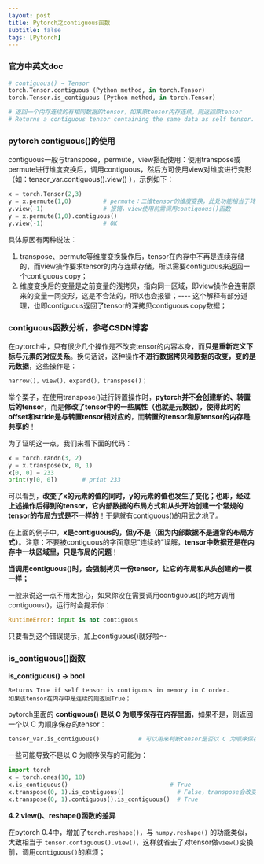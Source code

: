 ```yaml
---
layout: post
title: Pytorch之contiguous函数
subtitle: false
tags: [Pytorch]
---
```

<!-- ## Pytorch之contiguous函数 -->

### 官方中英文doc

```python
# contiguous() → Tensor
torch.Tensor.contiguous (Python method, in torch.Tensor)
torch.Tensor.is_contiguous (Python method, in torch.Tensor)

# 返回一个内存连续的有相同数据的tensor，如果原tensor内存连续，则返回原tensor
# Returns a contiguous tensor containing the same data as self tensor. If self tensor is contiguous, this function returns the self tensor.
```

### pytorch contiguous()的使用

contiguous一般与transpose，permute，view搭配使用：使用transpose或permute进行维度变换后，调用contiguous，然后方可使用view对维度进行变形（如：tensor_var.contiguous().view() ），示例如下：

```python
x = torch.Tensor(2,3)
y = x.permute(1,0)         # permute：二维tensor的维度变换，此处功能相当于转置transpose
y.view(-1)                 # 报错，view使用前需调用contiguous()函数
y = x.permute(1,0).contiguous()
y.view(-1)                 # OK
```

具体原因有两种说法：

1. transpose、permute等维度变换操作后，tensor在内存中不再是连续存储的，而view操作要求tensor的内存连续存储，所以需要contiguous来返回一个contiguous copy；
2. 维度变换后的变量是之前变量的浅拷贝，指向同一区域，即view操作会连带原来的变量一同变形，这是不合法的，所以也会报错；---- 这个解释有部分道理，也即contiguous返回了tensor的深拷贝contiguous copy数据；

### contiguous函数分析，参考CSDN博客

在pytorch中，只有很少几个操作是不改变tensor的内容本身，而**只是重新定义下标与元素的对应关系**。换句话说，这种操作**不进行数据拷贝和数据的改变，变的是元数据**，这些操作是：

```python
narrow()，view()，expand()，transpose()；
```

举个栗子，在使用transpose()进行转置操作时，**pytorch并不会创建新的、转置后的tensor**，而是**修改了tensor中的一些属性（也就是元数据），使得此时的offset和stride是与转置tensor相对应的**，而**转置的tensor和原tensor的内存是共享的**！

为了证明这一点，我们来看下面的代码：

```python
x = torch.randn(3, 2)
y = x.transpose(x, 0, 1)
x[0, 0] = 233
print(y[0, 0])       # print 233
```

可以看到，**改变了x的元素的值的同时，y的元素的值也发生了变化；**也即，经过上述操作后得到的tensor，它**内部数据的布局方式和从头开始创建一个常规的tensor的布局方式是不一样的**！于是就有contiguous()的用武之地了。

在上面的例子中，**x是contiguous的，但y不是（因为内部数据不是通常的布局方式）**。注意：不要被contiguous的字面意思“连续的”误解，**tensor中数据还是在内存中一块区域里，只是布局的问题**！

**当调用contiguous()时，会强制拷贝一份tensor，让它的布局和从头创建的一模一样；**

一般来说这一点不用太担心，如果你没在需要调用contiguous()的地方调用contiguous()，运行时会提示你：

```python
RuntimeError: input is not contiguous
```

只要看到这个错误提示，加上contiguous()就好啦～

### is_contiguous()函数

**is_contiguous() → bool**

```text
Returns True if self tensor is contiguous in memory in C order.
如果该tensor在内存中是连续的则返回True；
```

pytorch里面的 **contiguous() 是以 C 为顺序保存在内存里面**，如果不是，则返回一个以 C 为顺序保存的tensor：

```python
tensor_var.is_contiguous()           # 可以用来判断tensor是否以 C 为顺序保存的
```

一些可能导致不是以 C 为顺序保存的可能为：

```python
import torch
x = torch.ones(10, 10)
x.is_contiguous()						      # True
x.transpose(0, 1).is_contiguous()               # False，transpose会改变tensor变量内存的布局方式
x.transpose(0, 1).contiguous().is_contiguous()	# True
```

**4.2 view()、reshape()函数的差异**

在pytorch 0.4中，增加了`torch.reshape()`，与 `numpy.reshape()` 的功能类似，大致相当于 `tensor.contiguous().view()`，这样就省去了对tensor做`view()`变换前，调用`contiguous()`的麻烦；
